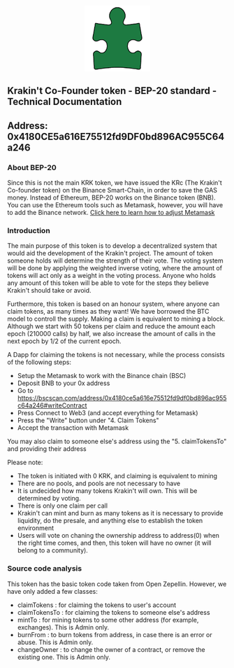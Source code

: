 <p align="center">
  <img src="https://raw.githubusercontent.com/krakintgithub/solidity/master/cofounder_token/Logo_sm.png" width="150px" title="Logo">
</p>

## Krakin't Co-Founder token - BEP-20 standard - Technical Documentation
## Address: 0x4180CE5a616E75512fd9DF0bd896AC955C64a246

### About BEP-20 
Since this is not the main KRK token, we have issued the KRc (The Krakin't Co-founder token) on the Binance Smart-Chain, in order to save the GAS money.
Instead of Ethereum, BEP-20 works on the Binance token (BNB). You can use the Ethereum tools such as Metamask, however, you will have to add the Binance network.
<a href="https://docs.binance.org/smart-chain/wallet/metamask.html">Click here to learn how to adjust Metamask</a>

### Introduction 

The main purpose of this token is to develop a decentralized system that would aid the development of the Krakin't project. The amount of token someone holds will determine the strength of their vote.
The voting system will be done by applying the weighted inverse voting, where the amount of tokens will act only as a weight in the voting process.
Anyone who holds any amount of this token will be able to vote for the steps they believe Krakin't should take or avoid.

Furthermore, this token is based on an honour system, where anyone can claim tokens, as many times as they want!
We have borrowed the BTC model to controll the supply. Making a claim is equivalent to mining a block. Although we start with 50 tokens per claim and reduce the amount each epoch (210000 calls) by half, we also increase the amount of calls in the next epoch by 1/2 of the current epoch.

A Dapp for claiming the tokens is not necessary, while the process consists of the following steps:

- Setup the Metamask to work with the Binance chain (BSC)
- Deposit BNB to your 0x address
- Go to https://bscscan.com/address/0x4180ce5a616e75512fd9df0bd896ac955c64a246#writeContract
- Press Connect to Web3 (and accept everything for Metamask)
- Press the "Write" button under "4. Claim Tokens"
- Accept the transaction with Metamask

You may also claim to someone else's address using the "5. claimTokensTo" and providing their address

Please note:
- The token is initiated with 0 KRK, and claiming is equivalent to mining
- There are no pools, and pools are not necessary to have
- It is undecided how many tokens Krakin't will own. This will be determined by voting.
- There is only one claim per call
- Krakin't can mint and burn as many tokens as it is necessary to provide liquidity, do the presale, and anything else to establish the token environment
- Users will vote on chaning the ownership address to address(0) when the right time comes, and then, this token will have no owner (it will belong to a community).




### Source code analysis
This token has the basic token code taken from Open Zepellin. However, we have only added a few classes:

- claimTokens : for claiming the tokens to user's account
- claimTokensTo : for claiming the tokens to someone else's address
- mintTo : for mining tokens to some other address (for example, exchanges). This is Admin only.
- burnFrom : to burn tokens from address, in case there is an error or abuse. This is Admin only.
- changeOwner : to change the owner of a contract, or remove the existing one. This is Admin only.

